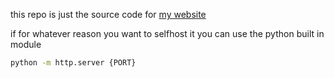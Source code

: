 this repo is just the source code for [my website](https://kutt.it/meqa)

if for whatever reason you want to selfhost it you can use the python built in module
```sh
python -m http.server {PORT}
```
